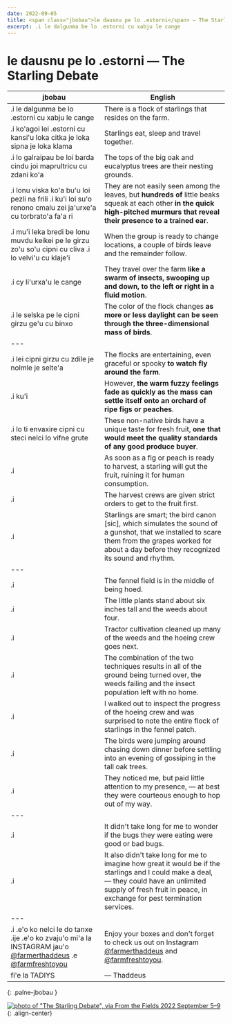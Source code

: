 ```yaml
---
date: 2022-09-05
title: <span class="jbobau">le dausnu pe lo .estorni</span> — The Starling Debate
excerpt: .i le dalgunma be lo .estorni cu xabju le cange
---
```


# <span class="jbobau">le dausnu pe lo .estorni</span> — The Starling Debate

| jbobau | English
|-|-
| .i le dalgunma be lo .estorni cu xabju le cange | There is a flock of starlings that resides on the farm.
| .i ko'agoi lei .estorni cu kansi'u loka citka je loka sipna je loka klama | Starlings eat, sleep and travel together.
| .i lo galraipau be loi barda cindu joi maprultricu cu zdani ko'a | The tops of the big oak and eucalyptus trees are their nesting grounds.
| .i lonu viska ko'a bu'u loi pezli na frili .i ku'i loi su'o renono cmalu zei ja'urxe'a cu torbrato'a fa'a ri | They are not easily seen among the leaves, but **hundreds of** little beaks squeak at each other **in the quick high-pitched murmurs that reveal their presence to a trained ear**.
| .i mu'i leka bredi be lonu muvdu keikei pe le girzu zo'u so'u cipni cu cliva .i lo velvi'u cu klaje'i | When the group is ready to change locations, a couple of birds leave and the remainder follow.
| .i cy li'urxa'u le cange | They travel over the farm **like a swarm of insects, swooping up and down, to the left or right in a fluid motion**.
| .i le selska pe le cipni girzu ge'u cu binxo | The color of the flock changes **as more or less daylight can be seen through the three-dimensional mass of birds**.
|---
| .i lei cipni girzu cu zdile je nolmle je selte'a | The flocks are entertaining, even graceful or spooky **to watch fly around the farm**.
| .i ku'i | However, **the warm fuzzy feelings fade as quickly as the mass can settle itself onto an orchard of ripe figs or peaches**.
| .i lo ti envaxire cipni cu steci nelci lo vifne grute | These non-native birds have a unique taste for fresh fruit, **one that would meet the quality standards of any good produce buyer**.
| .i | As soon as a fig or peach is ready to harvest, a starling will gut the fruit, ruining it for human consumption.
| .i | The harvest crews are given strict orders to get to the fruit first.
| .i | Starlings are smart; the bird canon [sic], which simulates the sound of a gunshot, that we installed to scare them from the grapes worked for about a day before they recognized its sound and rhythm.
|---
| .i | The fennel field is in the middle of being hoed.
| .i | The little plants stand about six inches tall and the weeds about four.
| .i | Tractor cultivation cleaned up many of the weeds and the hoeing crew goes next.
| .i | The combination of the two techniques results in all of the ground being turned over, the weeds failing and the insect population left with no home.
| .i | I walked out to inspect the progress of the hoeing crew and was surprised to note the entire flock of starlings in the fennel patch.
| .i | The birds were jumping around chasing down dinner before settling into an evening of gossiping in the tall oak trees.
| .i | They noticed me, but paid little attention to my presence, — at best they were courteous enough to hop out of my way.
|---
| .i | It didn't take long for me to wonder if the bugs they were eating were good or bad bugs.
| .i | It also didn't take long for me to imagine how great it would be if the starlings and I could make a deal, — they could have an unlimited supply of fresh fruit in peace, in exchange for pest termination services.
|---
| .i .e'o ko nelci le do tanxe .ije .e'o ko zvaju'o mi'a la INSTAGRAM jau'o <span class="latmylerfu">[@farmerthaddeus]</span> .e <span class="latmylerfu">[@farmfreshtoyou]</span> | Enjoy your boxes and don't forget to check us out on Instagram [@farmerthaddeus] and [@farmfreshtoyou].
| fi'e la TADIYS | — Thaddeus
{: .palne-jbobau }

[![photo of "The Starling Debate", via _From the Fields_ 2022 September 5–9](https://i.imgur.com/XiNQcvdl.jpg)](https://i.imgur.com/XiNQcvd.jpg){: .align-center}

[@farmerthaddeus]: https://instagram.com/farmerthaddeus
[@farmfreshtoyou]: https://instagram.com/farmfreshtoyou
